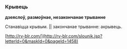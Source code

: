 ### Крывець
**дзеяслоў, размоўнае, незакончанае трыванне**

Станавіцца крывым. || закончанае трыванне: акрывець.

<a rel="author">[http://rv-blr.com/](http://rv-blr.com/slounik.jsp?letterId=0&maskId=0&pageId=1458)</a>
